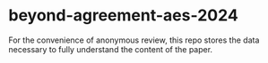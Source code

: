 # beyond-agreement-aes-2024
For the convenience of anonymous review, this repo stores the data necessary to fully understand the content of the paper.
